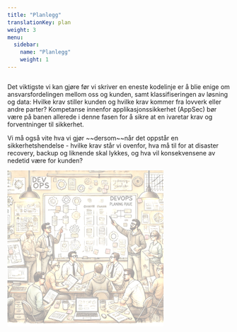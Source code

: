 ```yaml
---
title: "Planlegg"
translationKey: plan
weight: 3
menu:
  sidebar:
    name: "Planlegg"
    weight: 1
---
```

<div class="row category-into">
    <div class="column">
        <p>
            Det viktigste vi kan gjøre før vi skriver en eneste kodelinje er å blie enige om ansvarsfordelingen mellom oss og kunden, samt klassifiseringen av løsning og data: Hvilke krav stiller kunden og hvilke krav kommer fra lovverk eller andre parter? Kompetanse innenfor applikasjonssikkerhet (AppSec) bør være på banen allerede i denne fasen for å sikre at en ivaretar krav og forventninger til sikkerhet.
        </p>
        <p>
            Vi må også vite hva vi gjør ~~dersom~~når det oppstår en sikkerhetshendelse - hvilke krav står vi ovenfor, hva må til for at disaster recovery, backup og liknende skal lykkes, og hva vil konsekvensene av nedetid være for kunden? 
        </p>
    </div>
    <div class="column">
        <img src="./p_planning.png" width="70%" />
    </div>
</div>
